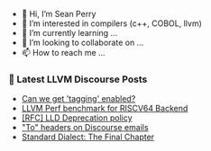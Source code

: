 - 👋 Hi, I’m Sean Perry
- 👀 I’m interested in compilers (c++, COBOL, llvm)
- 🌱 I’m currently learning ...
- 💞️ I’m looking to collaborate on ...
- 📫 How to reach me ...

<!---
s66perry/s66perry is a ✨ special ✨ repository because its `README.md` (this file) appears on your GitHub profile.
You can click the Preview link to take a look at your changes.
--->
### 📕 Latest LLVM Discourse Posts

<!-- DISCOURSE-LLVM:START -->
- [Can we get &#39;tagging&#39; enabled?](https://discourse.llvm.org/t/can-we-get-tagging-enabled/5296/15)
- [LLVM Perf benchmark for RISCV64 Backend](https://discourse.llvm.org/t/llvm-perf-benchmark-for-riscv64-backend/60075/2)
- [[RFC] LLD Deprecation policy](https://discourse.llvm.org/t/rfc-lld-deprecation-policy/60067/2)
- [&quot;To&quot; headers on Discourse emails](https://discourse.llvm.org/t/to-headers-on-discourse-emails/60052/6)
- [Standard Dialect: The Final Chapter](https://discourse.llvm.org/t/standard-dialect-the-final-chapter/6061/48)
<!-- DISCOURSE-LLVM:END -->
